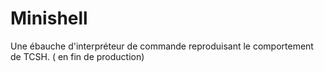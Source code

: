 # Minishell
Une ébauche d'interpréteur de commande reproduisant le comportement de TCSH. ( en fin de production)
